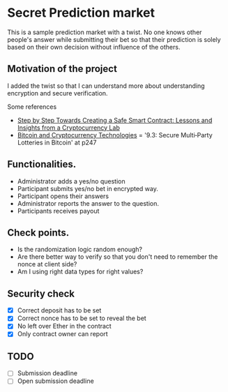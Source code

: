 # Secret Prediction market

This is a sample prediction market with a twist.
No one knows other people's answer while submitting their bet so that their prediction is solely based on their own decision without influence of the others.

## Motivation of the project

I added the twist so that I can understand more about understanding encryption and secure verification.

Some references

- [Step by Step Towards Creating a Safe Smart
Contract: Lessons and Insights from a
Cryptocurrency Lab](http://fc16.ifca.ai/bitcoin/papers/DAKMS16.pdf)
- [Bitcoin and Cryptocurrency Technologies](https://d28rh4a8wq0iu5.cloudfront.net/bitcointech/readings/princeton_bitcoin_book.pdf) = '9.3: Secure Multi‐Party Lotteries in Bitcoin' at p247

## Functionalities.

- Administrator adds a yes/no question
- Participant submits yes/no bet in encrypted way.
- Participant opens their answers
- Administrator reports the answer to the question.
- Participants receives payout

## Check points.

- Is the randomization logic random enough?
- Are there better way to verify so that you don't need to remember the nonce at client side?
- Am I using right data types for right values?

## Security check

- [x] Correct deposit has to be set
- [x] Correct nonce has to be set to reveal the bet
- [x] No left over Ether in the contract
- [x] Only contract owner can report

## TODO

- [ ] Submission deadline
- [ ] Open submission deadline

